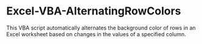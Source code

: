 # Excel-VBA-AlternatingRowColors
This VBA script automatically alternates the background color of rows in an Excel worksheet based on changes in the values of a specified column.
